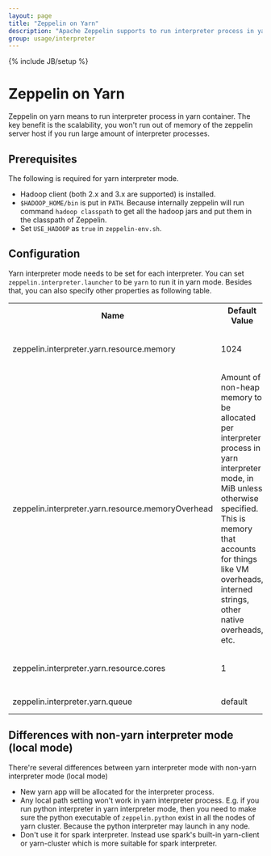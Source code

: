 ```yaml
---
layout: page
title: "Zeppelin on Yarn"
description: "Apache Zeppelin supports to run interpreter process in yarn containers"
group: usage/interpreter 
---
```

<!--
Licensed under the Apache License, Version 2.0 (the "License");
you may not use this file except in compliance with the License.
You may obtain a copy of the License at

http://www.apache.org/licenses/LICENSE-2.0

Unless required by applicable law or agreed to in writing, software
distributed under the License is distributed on an "AS IS" BASIS,
WITHOUT WARRANTIES OR CONDITIONS OF ANY KIND, either express or implied.
See the License for the specific language governing permissions and
limitations under the License.
-->
{% include JB/setup %}

# Zeppelin on Yarn

<div id="toc"></div>

Zeppelin on yarn means to run interpreter process in yarn container. The key benefit is the scalability, you won't run out of memory
of the zeppelin server host if you run large amount of interpreter processes.

## Prerequisites
The following is required for yarn interpreter mode.

* Hadoop client (both 2.x and 3.x are supported) is installed.
* `$HADOOP_HOME/bin` is put in `PATH`. Because internally zeppelin will run command `hadoop classpath` to get all the hadoop jars and put them in the classpath of Zeppelin.
* Set `USE_HADOOP` as `true` in `zeppelin-env.sh`.

## Configuration

Yarn interpreter mode needs to be set for each interpreter. You can set `zeppelin.interpreter.launcher` to be `yarn` to run it in yarn mode.
Besides that, you can also specify other properties as following table.

<table class="table-configuration">
  <tr>
    <th>Name</th>
    <th>Default Value</th>
    <th>Description</th>
  </tr>
  <tr>
    <td>zeppelin.interpreter.yarn.resource.memory</td>
    <td>1024</td>
    <td>memory for interpreter process, unit: mb</td>
  </tr>
  <tr>
    <td>zeppelin.interpreter.yarn.resource.memoryOverhead</td>
    <td>Amount of non-heap memory to be allocated per interpreter process in yarn interpreter mode, in MiB unless otherwise specified. This is memory that accounts for things like VM overheads, interned strings, other native overheads, etc.</td>
  </tr>
  <tr>
    <td>zeppelin.interpreter.yarn.resource.cores</td>
    <td>1</td>
    <td>cpu cores for interpreter process</td>
  </tr>
  <tr>
    <td>zeppelin.interpreter.yarn.queue</td>
    <td>default</td>
    <td>yarn queue name</td>
  </tr>
</table>

## Differences with non-yarn interpreter mode (local mode)

There're several differences between yarn interpreter mode with non-yarn interpreter mode (local mode)

* New yarn app will be allocated for the interpreter process.
* Any local path setting won't work in yarn interpreter process. E.g. if you run python interpreter in yarn interpreter mode, then you need to make sure the python executable of `zeppelin.python` exist in all the nodes of yarn cluster. 
Because the python interpreter may launch in any node.
* Don't use it for spark interpreter. Instead use spark's built-in yarn-client or yarn-cluster which is more suitable for spark interpreter.